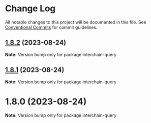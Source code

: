 # Change Log

All notable changes to this project will be documented in this file.
See [Conventional Commits](https://conventionalcommits.org) for commit guidelines.

## [1.8.2](https://github.com/pyramation/interchain-query/compare/interchain-query@1.8.1...interchain-query@1.8.2) (2023-08-24)

**Note:** Version bump only for package interchain-query

## [1.8.1](https://github.com/pyramation/interchain-query/compare/interchain-query@1.8.0...interchain-query@1.8.1) (2023-08-24)

**Note:** Version bump only for package interchain-query

# 1.8.0 (2023-08-24)

**Note:** Version bump only for package interchain-query

